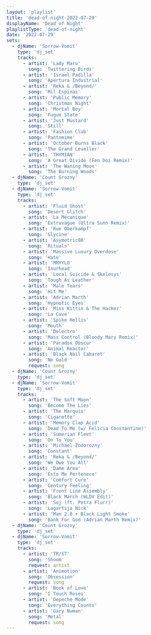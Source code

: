 ```yaml
---
layout: 'playlist'
title: 'dead-of-night-2022-07-29'
displayName: 'Dead of Night'
playlistType: 'dead-of-night'
date: '2022-07-29'
sets:
  - djName: 'Sorrow-Vomit'
    type: 'dj_set'
    tracks:
      - artist: 'Lady Maru'
        song: 'Twittering Birds'
      - artist: 'Israel Padilla'
        song: 'Apertura Industrial'
      - artist: 'Reka & /Beyond/'
        song: 'Mil Espinas'
      - artist: 'Public Memory'
        song: 'Christmas Night'
      - artist: 'Mortal Boy'
        song: 'Fugue State'
      - artist: 'Just Mustard'
        song: 'Still'
      - artist: 'Fashion Club'
        song: 'Pantomime'
      - artist: 'October Burns Black'
        song: 'The Grand Leveller'
      - artist: 'THYMIAN'
        song: 'A Great Divide (Fen Doi Remix)'
      - artist: 'The Waning Moon'
        song: 'The Burning Woods'
  - djName: 'Count Grozny'
    type: 'dj_set'
  - djName: 'Sorrow-Vomit'
    type: 'dj_set'
    tracks:
      - artist: 'Fluid Ghost'
        song: 'Desert Glitch'
      - artist: 'La Mécanique'
        song: 'Extravague (Ultra Sunn Remix)'
      - artist: 'Rue Oberkampf'
        song: 'Glycine'
      - artist: 'Asymetric80'
        song: 'Rituals'
      - artist: 'Massive Luxury Overdose'
        song: 'Hate'
      - artist: 'MMYYLO'
        song: 'Inurhead'
      - artist: 'Local Suicide & Skelesys'
        song: 'Tough As Leather'
      - artist: 'Male Tears'
        song: 'Hit Me'
      - artist: 'Adrian Marth'
        song: 'Hypnotic Eyes'
      - artist: 'Miss Kittin & The Hacker'
        song: 'La Cave'
      - artist: 'Spike Hellis'
        song: 'Mouth'
      - artist: 'Delectro'
        song: 'Mass Control (Bloody Mary Remix)'
      - artist: 'Paradox Obscur'
        song: 'Animal Reactor'
      - artist: 'Black Nail Cabaret'
        song: 'No Gold '
        request: song
  - djName: 'Count Grozny'
    type: 'dj_set'
  - djName: 'Sorrow-Vomit'
    type: 'dj_set'
    tracks:
      - artist: 'The Soft Moon'
        song: 'Become The Lies'
      - artist: 'The Marquis'
        song: 'Cigarette'
      - artist: 'Memory Clap Acid'
        song: 'Dead To Me (w/ Felicia Constantine)'
      - artist: 'Sumerian Fleet'
        song: 'On To You'
      - artist: 'Michael Zodorozny'
        song: 'Constant'
      - artist: 'Reka & /Beyond/'
        song: 'We Owe You All'
      - artist: 'Dame Area'
        song: 'Esto Me Pertenece'
      - artist: 'Comfort Cure'
        song: 'Century Feeling'
      - artist: 'Front Line Assembly'
        song: 'Black March (WLDV Edit)'
      - artist: 'Soj (ft. Petra Flurr)'
        song: 'Lagartija Nick'
      - artist: 'Man 2.0 + Black Light Smoke'
        song: 'Bank For God (Adrian Marth Remix)'
  - djName: 'Count Grozny'
    type: 'dj_set'
  - djName: 'Sorrow-Vomit'
    type: 'dj_set'
    tracks:
      - artist: 'TR/ST'
        song: 'Shoom'
        request: artist
      - artist: 'Animotion'
        song: 'Obsession'
        request: song
      - artist: 'Book of Love'
        song: 'I Touch Roses'
      - artist: 'Depeche Mode'
        song: 'Everything Counts'
      - artist: 'Gary Numan'
        song: 'Metal'
        request: song
---
```

